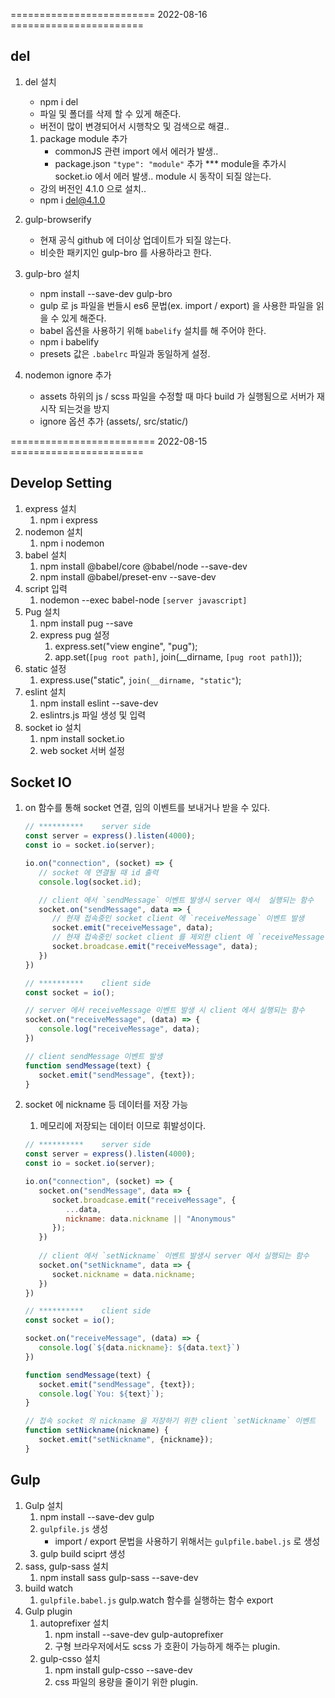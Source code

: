 ========================= 2022-08-16 =======================

## del
1. del 설치
   - npm i del
   - 파일 및 폴더를 삭제 할 수 있게 해준다.
   - 버전이 많이 변경되어서 시행착오 및 검색으로 해결..
   1. package module 추가
      - commonJS 관련 import 에서 에러가 발생..
      - package.json `"type": "module"` 추가
      *** module을 추가시 socket.io 에서 에러 발생.. module 시 동작이 되질 않는다.
   - 강의 버전인 4.1.0 으로 설치..
   - npm i del@4.1.0

1. gulp-browserify
   - 현재 공식 github 에 더이상 업데이트가 되질 않는다.
   - 비슷한 패키지인 gulp-bro 를 사용하라고 한다.

1. gulp-bro 설치
   - npm install --save-dev gulp-bro
   - gulp 로 js 파일을 번들시 es6 문법(ex. import / export) 을 사용한 파일을 읽을 수 있게 해준다.
   - babel 옵션을 사용하기 위해 `babelify` 설치를 해 주어야 한다.
   - npm i babelify
   - presets 값은 `.babelrc` 파일과 동일하게 설정.

1. nodemon ignore 추가
   - assets 하위의 js / scss 파일을 수정할 때 마다 build 가 실행됨으로 서버가 재시작 되는것을 방지
   - ignore 옵션 추가 (assets/, src/static/)

========================= 2022-08-15 =======================

## Develop Setting

1. express 설치
   1. npm i express
2. nodemon 설치
   1. npm i nodemon
3. babel 설치
   1. npm install @babel/core @babel/node --save-dev
   2. npm install @babel/preset-env --save-dev
4. script 입력
   1. nodemon --exec babel-node `[server javascript]`
5. Pug 설치
   1. npm install pug --save
   2. express pug 설정
      1. express.set("view engine", "pug");
      2. app.set(`[pug root path]`, join(__dirname, `[pug root path]`));
6. static 설정
   1. express.use("static", `join(__dirname, "static"`);
7. eslint 설치
   1. npm install eslint --save-dev
   2. eslintrs.js 파일 생성 및 입력
8. socket io 설치
   1. npm install socket.io
   2. web socket 서버 설정

## Socket IO

1. on 함수를 통해 socket 연결, 임의 이벤트를 보내거나 받을 수 있다.
   
   ```javascript
   // **********    server side
   const server = express().listen(4000);
   const io = socket.io(server);

   io.on("connection", (socket) => {
      // socket 에 연결될 때 id 출력
      console.log(socket.id);

      // client 에서 `sendMessage` 이벤트 발생시 server 에서  실행되는 함수
      socket.on("sendMessage", data => {
         // 현재 접속중인 socket client 에 `receiveMessage` 이벤트 발생
         socket.emit("receiveMessage", data);
         // 현재 접속중인 socket client 를 제외한 client 에 `receiveMessage` 이벤트 발생 
         socket.broadcase.emit("receiveMessage", data);
      })
   })

   // **********    client side
   const socket = io();
   
   // server 에서 receiveMessage 이벤트 발생 시 client 에서 실행되는 함수 
   socket.on("receiveMessage", (data) => {
      console.log("receiveMessage", data);
   })

   // client sendMessage 이벤트 발생
   function sendMessage(text) {
      socket.emit("sendMessage", {text});
   }

   ```

2. socket 에 nickname 등 데이터를 저장 가능
   1. 메모리에 저장되는 데이터 이므로 휘발성이다.

   ```javascript
   // **********    server side
   const server = express().listen(4000);
   const io = socket.io(server);

   io.on("connection", (socket) => {
      socket.on("sendMessage", data => {
         socket.broadcase.emit("receiveMessage", {
            ...data,
            nickname: data.nickname || "Anonymous"
         });
      })
      
      // client 에서 `setNickname` 이벤트 발생시 server 에서 실행되는 함수
      socket.on("setNickname", data => {
         socket.nickname = data.nickname;
      })
   })

   // **********    client side
   const socket = io();
   
   socket.on("receiveMessage", (data) => {
      console.log(`${data.nickname}: ${data.text}`)
   })

   function sendMessage(text) {
      socket.emit("sendMessage", {text});
      console.log(`You: ${text}`);
   }

   // 접속 socket 의 nickname 을 저장하기 위한 client `setNickname` 이벤트
   function setNickname(nickname) {
      socket.emit("setNickname", {nickname});
   }

   ```

## Gulp

1. Gulp 설치
   1. npm install --save-dev gulp
   2. `gulpfile.js` 생성
      - import / export 문법을 사용하기 위해서는 `gulpfile.babel.js` 로 생성
   3. gulp build sciprt 생성
2. sass, gulp-sass 설치
   1. npm install sass gulp-sass --save-dev
3. build watch
   1. `gulpfile.babel.js` gulp.watch 함수를 실행하는 함수 export
4. Gulp plugin
   1. autoprefixer 설치
      1. npm install --save-dev gulp-autoprefixer
      2. 구형 브라우저에서도 scss 가 호환이 가능하게 해주는 plugin.
   2. gulp-csso 설치
      1. npm install gulp-csso --save-dev 
      2. css 파일의 용량을 줄이기 위한 plugin.